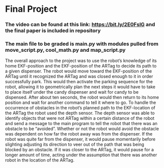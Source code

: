# Final Project

### The video can be found at this link: https://bit.ly/2E0FslG and the final paper is included in repository 

### The main file to be graded is main.py with modules pulled from move_script.py, cool_math.py and map_script.py

The overall approach to the project was to use the robot’s knowledge of its home EKF-position and the EKF-position of the ARTag to decide its path to a given dispenser. The robot would move toward the EKF-position of the ARTag until it recognized the ARTag and was closed enough to it in order successfully park. This would then activate the parking sequence for the robot, allowing it to geometrically plan the next steps it would have to take to place itself under the candy dispenser and wait for candy to be dispensed. After about ten seconds, the robot would then return to its home position and wait for another command to tell it where to go. To handle the occurrence of obstacles in the robot’s planned path to the EKF-location of the ARTag the robot used the depth sensor. The depth sensor was able to identify objects that were not ARTag within a certain distance of the robot and send a message to the main program to tell the robot that there was an obstacle to be “avoided”. Whether or not the robot would avoid the obstacle was dependent on how far the robot away was from the dispenser. If the robot was quite far from the dispenser, it would pause momentarily before slighting adjusting its direction to veer out of the path that was being blocked by an obstacle. If it was closer to the ARTag, it would pause for a longer amount of time, acting under the assumption that there was another robot in the location of the ARTag.
